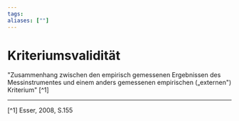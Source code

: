 ```yaml
---
tags:
aliases: [""]
---
```


# Kriteriumsvalidität
"Zusammenhang zwischen den empirisch gemessenen Ergebnissen des Messinstrumentes und einem anders gemessenen empirischen („externen") Kriterium" [^1]


---
[^1] Esser, 2008, S.155